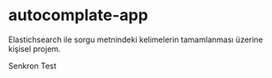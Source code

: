 # autocomplate-app
Elastichsearch ile sorgu metnindeki kelimelerin tamamlanması üzerine kişisel projem.

Senkron Test
